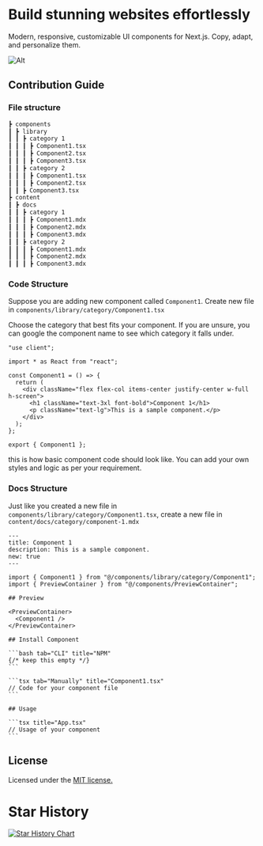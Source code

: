 # Build stunning websites effortlessly

Modern, responsive, customizable UI components for Next.js. Copy, adapt, and personalize them.

![Alt](https://repobeats.axiom.co/api/embed/5cd513309dd1bc807edd35a7da0044e27506ed5e.svg "Repobeats analytics image")

## Contribution Guide

### File structure

```bash
┣ components
┃ ┣ library
┃ ┃ ┣ category 1
┃ ┃ ┃ ┣ Component1.tsx
┃ ┃ ┃ ┣ Component2.tsx
┃ ┃ ┃ ┣ Component3.tsx
┃ ┃ ┣ category 2
┃ ┃ ┃ ┣ Component1.tsx
┃ ┃ ┃ ┣ Component2.tsx
┃ ┃ ┣ Component3.tsx
┣ content
┃ ┣ docs
┃ ┃ ┣ category 1
┃ ┃ ┃ ┣ Component1.mdx
┃ ┃ ┃ ┣ Component2.mdx
┃ ┃ ┃ ┣ Component3.mdx
┃ ┃ ┣ category 2
┃ ┃ ┃ ┣ Component1.mdx
┃ ┃ ┃ ┣ Component2.mdx
┃ ┃ ┃ ┣ Component3.mdx
```

### Code Structure

Suppose you are adding new component called `Component1`. Create new file in `components/library/category/Component1.tsx`

Choose the category that best fits your component. If you are unsure, you can google the component name to see which category it falls under.

```tsx
"use client";

import * as React from "react";

const Component1 = () => {
  return (
    <div className="flex flex-col items-center justify-center w-full h-screen">
      <h1 className="text-3xl font-bold">Component 1</h1>
      <p className="text-lg">This is a sample component.</p>
    </div>
  );
};

export { Component1 };
```

this is how basic component code should look like. You can add your own styles and logic as per your requirement.

### Docs Structure

Just like you created a new file in `components/library/category/Component1.tsx`, create a new file in `content/docs/category/component-1.mdx`

````mdx
---
title: Component 1
description: This is a sample component.
new: true
---

import { Component1 } from "@/components/library/category/Component1";
import { PreviewContainer } from "@/components/PreviewContainer";

## Preview

<PreviewContainer>
  <Component1 />
</PreviewContainer>

## Install Component

```bash tab="CLI" title="NPM"
{/* keep this empty */}
```

```tsx tab="Manually" title="Component1.tsx"
// Code for your component file
```

## Usage

```tsx title="App.tsx"
// Usage of your component
```
````

## License

Licensed under the [MIT license.](https://github.com/preetsuthar17/HextaUI/blob/master/LICENSE)

# Star History

[![Star History Chart](https://api.star-history.com/svg?repos=preetsuthar17/HextaUI&type=Date)](https://star-history.com/#preetsuthar17/HextaUI&Date)

